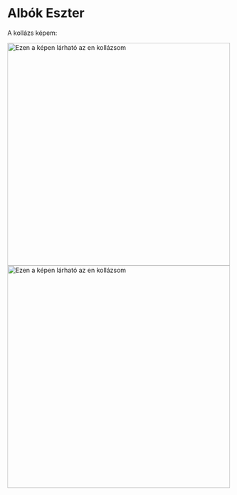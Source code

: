 <html>
    <head>
    <title>Eszter oldala</title>
    </head>
 <body>
     
<h1 aling="center">Albók Eszter</h1>
     <p>A kollázs képem:</p>
<img src="https://i.imgur.com/uOHBJCs.jpeg" alt="Ezen a képen lárható az en kollázsom" width=500>
<img src="https://i.imgur.com/z958aDn.jpeg" alt="Ezen a képen lárható az en kollázsom" width=500>

  </body>
</html>


